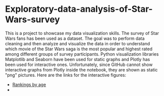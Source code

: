 # Exploratory-data-analysis-of-Star-Wars-survey
This is a project to showcase my data visualization skills. The survey of Star Wars fans has been used as a dataset. The goal was to perform data cleaning and then analyze and visualize the data in order to understand which movie of the Star Wars saga is the most popular and highest rated among different groups of survey participants. Python visualization libraries Matplotlib and Seaborn have been used for static graphs and Plotly has been used for interactive ones. Unfortunately, since GitHub cannot show interactive graphs from Plotly inside the notebook, they are shown as static "png" pictures. Here are the links for the interactive figures:

* [Rankings by age](https://htmlpreview.github.io/?https://github.com/alekseikondratenko/Exploratory-data-analysis-of-Star-Wars-survey/blob/Main/ranking_age.html)
* 
